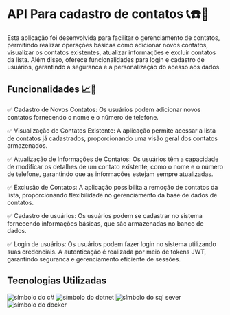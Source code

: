 # API Para cadastro de contatos 📞☎️📕

Esta aplicação foi desenvolvida para facilitar o gerenciamento de contatos, permitindo realizar operações básicas como adicionar novos contatos, visualizar os contatos existentes, atualizar informações e excluir contatos da lista. Além disso, oferece funcionalidades para login e cadastro de usuários, garantindo a seguranca e a personalização do acesso aos dados.

## Funcionalidades 📈🚀

✅ Cadastro de Novos Contatos: Os usuários podem adicionar novos contatos fornecendo o nome e o número de telefone.

✅ Visualização de Contatos Existente: A aplicação permite acessar a lista de contatos já cadastrados, proporcionando uma visão geral dos contatos armazenados.

✅ Atualização de Informações de Contatos: Os usuários têm a capacidade de modificar os detalhes de um contato existente, como o nome e o número de telefone, garantindo que as informações estejam sempre atualizadas.

✅ Exclusão de Contatos: A aplicação possibilita a remoção de contatos da lista, proporcionando flexibilidade no gerenciamento da base de dados de contatos.

✅ Cadastro de usuários: Os usuários podem se cadastrar no sistema fornecendo informações básicas, que são armazenadas no banco de dados.

✅ Login de usuários: Os usuários podem fazer login no sistema utilizando suas credenciais. A autenticação é realizada por meio de tokens JWT, garantindo seguranca e gerenciamento eficiente de sessões.

## Tecnologias Utilizadas  

![símbolo do c#](https://img.shields.io/badge/C%23-239120?style=for-the-badge&logo=c-sharp&logoColor=white)
![símbolo do dotnet](https://img.shields.io/badge/.NET-5C2D91?style=for-the-badge&logo=.net&logoColor=white)
![símbolo do sql sever](https://img.shields.io/badge/Microsoft_SQL_Server-CC2927?style=for-the-badge&logo=microsoft-sql-server&logoColor=white)
![símbolo do docker](https://img.shields.io/badge/Docker-2496ED?style=for-the-badge&logo=docker&logoColor=white)
